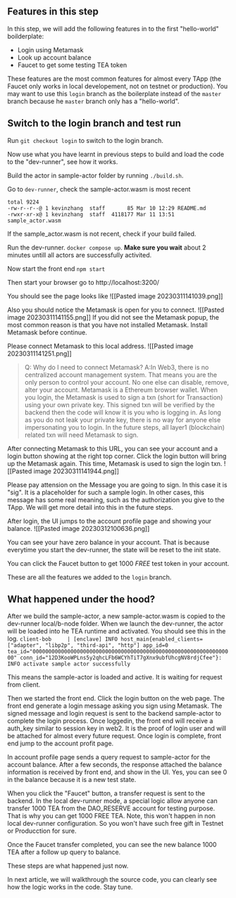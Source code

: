 ## Features in this step

In this step, we will add the following features in to the first "hello-world" boilderplate:
- Login using Metamask
- Look up account balance
- Faucet to get some testing TEA token

These features are the most common features for almost every TApp (the Faucet only works in local developement, not on testnet or production). You may want to use this `login` branch as the boilerplate instead of the `master` branch because he `master` branch only has a "hello-world".

## Switch to the login branch and test run

Run `git checkout login` to switch to the login branch.

Now use what you have learnt in previous steps to build and load the code to the "dev-runner", see how it works.

Build the actor in sample-actor folder by running `./build.sh`.

Go to `dev-runner`, check the sample-actor.wasm is most recent 

```
total 9224
-rw-r--r--@ 1 kevinzhang  staff       85 Mar 10 12:29 README.md
-rwxr-xr-x@ 1 kevinzhang  staff  4118177 Mar 11 13:51 sample_actor.wasm
```

If the sample_actor.wasm is not recent, check if your build failed.

Run the dev-runner. `docker compose up`.  **Make sure you wait** about 2 minutes untill all actors are successfully activited. 

Now start the front end `npm start`

Then start your browser go to http://localhost:3200/

You should see the page looks like ![[Pasted image 20230311141039.png]]

Also you should notice the Metamask is open for you to connect.
![[Pasted image 20230311141155.png]]
If you did not see the Metamask popup, the most common reason is that you have not installed Metamask. Install Metamask before continue.

Please connect Metamask to this local address. 
![[Pasted image 20230311141251.png]]

> Q: Why do I need to connect Metamask?
> A:In Web3, there is no centralized account management system. That means you are the only person to control your account. No one else can disable, remove, alter your account. Metamask is a Ethereum browser wallet.  When you login, the Metamask is used to sign a txn (short for Transaction) using your own private key. This signed txn will be verified by the backend then the code will know it is you who is logging in. As long as you do not leak your private key, there is no way for anyone else impersonating you to login. In the future steps, all layer1 (blockchain) related txn will need Metamask to sign. 

After connecting Metamask to this URL, you can see your account and a login button showing at the right top corner.  Click the login button will bring up the Metamask again. This time, Metamask is used to sign the login txn. 
![[Pasted image 20230311141944.png]]

Please pay attension on the Message you are going to sign. In this case it is "sig". It is a placeholder for such a sample login. In other cases, this message has some real meaning, such as the authorization you give to the TApp. We will get more detail into this in the future steps. 

After login, the UI jumps to the account profile page and showing your balance.
![[Pasted image 20230312100636.png]]

You can see your have zero balance in your account. That is because everytime you start the dev-runner, the state will be reset to the init state. 

You can click the Faucet button to get 1000 *FREE* test token in your account. 

These are all the features we added to the `login` branch.

## What happened under the hood?

After we build the sample-actor, a new sample-actor.wasm is copied to the dev-runner local/b-node folder. When we launch the dev-runner, the actor will be loaded into he TEA runtime and activated. You should see this in the log.
`client-bob     | [enclave] INFO host_main{enabled_clients=["adapter", "libp2p", "third-api", "http"] app_id=0 tea_id="0000000000000000000000000000000000000000000000000000000000000000" conn_id="12D3KooWPLns5y2qhcLFb6WCYhTiT7gXnx9ubfUhcgNV8rdjCfee"}:  INFO activate sample actor successfully`

This means the sample-actor is loaded and active. It is waiting for request from client.

Then we started the front end. Click the login button on the web page. The front end generate a login message asking you sign using Metamask. The signed message and login request is sent to the backend sample-actor to complete the login process. Once loggedin, the front end will receive a auth_key similar to session key in web2. It is the proof of login user and will be attached for almost every future request. Once login is complete, front end jump to the account profit page. 

In account profile page sends a query request to sample-actor for the account balance. After a few seconds, the response attached the balance information is received by front end, and show in the UI. Yes, you can see 0 in the balance because it is a new test state. 

When you click the "Faucet" button, a transfer request is sent to the backend. In the local dev-runner mode, a special logic allow anyone can transfer 1000 TEA from the DAO_RESERVE account for testing purpose. That is why you can get 1000 FREE TEA. Note, this won't happen in non local dev-runner configuration. So you won't have such free gift in Testnet or Producction for sure.

Once the Faucet transfer completed, you can see the new balance 1000 TEA after a follow up query to balance. 

These steps are what happened just now. 

In next article, we will walkthrough the source code, you can clearly see how the logic works in the code. Stay tune.

